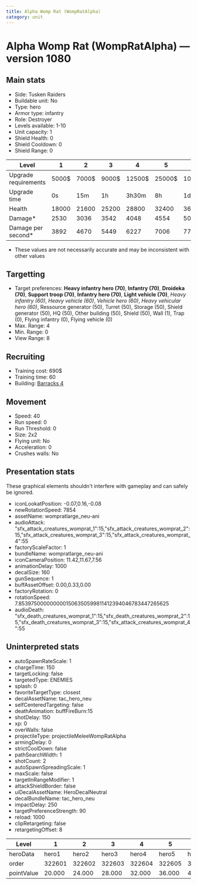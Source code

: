 ```yaml
---
title: Alpha Womp Rat (WompRatAlpha)
category: unit
---
```


# Alpha Womp Rat (WompRatAlpha) — version 1080

## Main stats

  * Side: Tusken Raiders
  * Buildable unit: No
  * Type: hero
  * Armor type: infantry
  * Role: Destroyer
  * Levels available: 1-10
  * Unit capacity: 1
  * Shield Health: 0
  * Shield Cooldown: 0
  * Shield Range: 0

|Level               |1    |2    |3    |4     |5     |6      |7      |8      |9       |10      |
|--------------------|-----|-----|-----|------|------|-------|-------|-------|--------|--------|
|Upgrade requirements|5000$|7000$|9000$|12500$|25000$|100000$|160000$|320000$|1000000$|1750000$|
|Upgrade time        |0s   |15m  |1h   |3h30m |8h    |1d     |2d     |3d12h  |5d      |1w1d    |
|Health              |18000|21600|25200|28800 |32400 |36000  |39600  |43200  |46800   |54000   |
|Damage*             |2530 |3036 |3542 |4048  |4554  |5060   |5566   |6072   |6578    |7590    |
|Damage per second*  |3892 |4670 |5449 |6227  |7006  |7784   |8563   |9341   |10120   |11676   |

* These values are not necessarily accurate and may be inconsistent with other values

## Targetting

  * Target preferences: **Heavy infantry hero (70)**, **Infantry (70)**, **Droideka (70)**, **Support troop (70)**, **Infantry hero (70)**, **Light vehicle (70)**, _Heavy infantry (60)_, _Heavy vehicle (60)_, _Vehicle hero (60)_, _Heavy vehicular hero (60)_, Ressource generator (50), Turret (50), Storage (50), Shield generator (50), HQ (50), Other building (50), Shield (50), Wall (1), Trap (0), Flying infantry (0), Flying vehicle (0)
  * Max. Range: 4
  * Min. Range: 0
  * View Range: 8

## Recruiting

  * Training cost: 690$
  * Training time: 60
  * Building: [Barracks 4](smugglerBarracks.html)

## Movement

  * Speed: 40
  * Run speed: 0
  * Run Threshold: 0
  * Size: 2x2
  * Flying unit: No
  * Acceleration: 0
  * Crushes walls: No

## Presentation stats

These graphical elements shouldn't interfere with gameplay and can safely be ignored.

  * iconLookatPosition: -0.07,0.16,-0.08
  * newRotationSpeed: 7854
  * assetName: wompratlarge_neu-ani
  * audioAttack: "sfx_attack_creatures_womprat_1":15,"sfx_attack_creatures_womprat_2":15,"sfx_attack_creatures_womprat_3":15,"sfx_attack_creatures_womprat_4":55
  * factoryScaleFactor: 1
  * bundleName: wompratlarge_neu-ani
  * iconCameraPosition: 11.42,11.67,7.56
  * animationDelay: 1000
  * decalSize: 160
  * gunSequence: 1
  * buffAssetOffset: 0.00,0.33,0.00
  * factoryRotation: 0
  * rotationSpeed: 7.8539750000000001506350599811412394046783447265625
  * audioDeath: "sfx_death_creatures_womprat_1":15,"sfx_death_creatures_womprat_2":15,"sfx_death_creatures_womprat_3":15,"sfx_attack_creatures_womprat_4":55

## Uninterpreted stats

  * autoSpawnRateScale: 1
  * chargeTime: 150
  * targetLocking: false
  * targetedType: ENEMIES
  * splash: 0
  * favoriteTargetType: closest
  * decalAssetName: tac_hero_neu
  * selfCenteredTargeting: false
  * deathAnimation: buffFireBurn:15
  * shotDelay: 150
  * xp: 0
  * overWalls: false
  * projectileType: projectileMeleeWompRatAlpha
  * armingDelay: 0
  * strictCoolDown: false
  * pathSearchWidth: 1
  * shotCount: 2
  * autoSpawnSpreadingScale: 1
  * maxScale: false
  * targetInRangeModifier: 1
  * attackShieldBorder: false
  * uiDecalAssetName: HeroDecalNeutral
  * decalBundleName: tac_hero_neu
  * impactDelay: 250
  * targetPreferenceStrength: 90
  * reload: 1000
  * clipRetargeting: false
  * retargetingOffset: 8

|Level     |1     |2     |3     |4     |5     |6     |7     |8     |9     |10    |
|----------|------|------|------|------|------|------|------|------|------|------|
|heroData  |hero1 |hero2 |hero3 |hero4 |hero5 |hero6 |hero7 |hero8 |hero9 |hero10|
|order     |322601|322602|322603|322604|322605|322606|322607|322608|322609|322610|
|pointValue|20.000|24.000|28.000|32.000|36.000|40.000|44.000|48.000|52.000|60.000|


